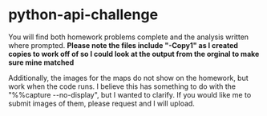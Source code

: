 # python-api-challenge

You will find both homework problems complete and the analysis written where prompted.
**Please note the files include "-Copy1" as I created copies to work off of so I could look at the output from the orginal to make sure mine matched**

Additionally, the images for the maps do not show on the homework, but work when the code runs. I believe this has something to do with the "%%capture --no-display", but I wanted to clarify. If you would like me to submit images of them, please request and I will upload. 
